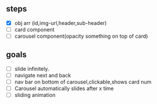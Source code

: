 ## steps

- [x] obj arr (id,img-url,header,sub-header)
- [ ] card component
- [ ] carousel component(opacity something on top of card)

## goals

- [ ] slide infinitely.
- [ ] navigate next and back
- [ ] nav bar on bottom of carousel,clickable,shows card num
- [ ] Carousel automatically slides after x time
- [ ] sliding animation
